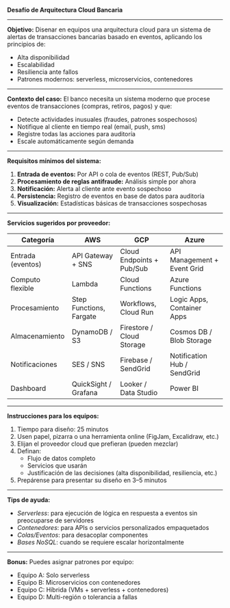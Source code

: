 **Desafío de Arquitectura Cloud Bancaria**

---

**Objetivo:**
Disenar en equipos una arquitectura cloud para un sistema de alertas de transacciones bancarias basado en eventos, aplicando los principios de:
- Alta disponibilidad
- Escalabilidad
- Resiliencia ante fallos
- Patrones modernos: serverless, microservicios, contenedores

---

**Contexto del caso:**
El banco necesita un sistema moderno que procese eventos de transacciones (compras, retiros, pagos) y que:
- Detecte actividades inusuales (fraudes, patrones sospechosos)
- Notifique al cliente en tiempo real (email, push, sms)
- Registre todas las acciones para auditoría
- Escale automáticamente según demanda

---

**Requisitos mínimos del sistema:**
1. **Entrada de eventos:** Por API o cola de eventos (REST, Pub/Sub)
2. **Procesamiento de reglas antifraude:** Análisis simple por ahora
3. **Notificación:** Alerta al cliente ante evento sospechoso
4. **Persistencia:** Registro de eventos en base de datos para auditoría
5. **Visualización:** Estadísticas básicas de transacciones sospechosas

---

**Servicios sugeridos por proveedor:**

| Categoría          | AWS                      | GCP                        | Azure                          |
|--------------------|--------------------------|----------------------------|--------------------------------|
| Entrada (eventos)  | API Gateway + SNS        | Cloud Endpoints + Pub/Sub  | API Management + Event Grid    |
| Computo flexible   | Lambda                   | Cloud Functions            | Azure Functions                |
| Procesamiento      | Step Functions, Fargate  | Workflows, Cloud Run       | Logic Apps, Container Apps     |
| Almacenamiento     | DynamoDB / S3            | Firestore / Cloud Storage  | Cosmos DB / Blob Storage       |
| Notificaciones     | SES / SNS                | Firebase / SendGrid        | Notification Hub / SendGrid    |
| Dashboard          | QuickSight / Grafana     | Looker / Data Studio       | Power BI                       |

---

**Instrucciones para los equipos:**
1. Tiempo para diseño: 25 minutos
2. Usen papel, pizarra o una herramienta online (FigJam, Excalidraw, etc.)
3. Elijan el proveedor cloud que prefieran (pueden mezclar)
4. Definan:
   - Flujo de datos completo
   - Servicios que usarán
   - Justificación de las decisiones (alta disponibilidad, resiliencia, etc.)
5. Prepárense para presentar su diseño en 3–5 minutos

---

**Tips de ayuda:**
- *Serverless*: para ejecución de lógica en respuesta a eventos sin preocuparse de servidores
- *Contenedores*: para APIs o servicios personalizados empaquetados
- *Colas/Eventos*: para desacoplar componentes
- *Bases NoSQL*: cuando se requiere escalar horizontalmente

---

**Bonus:**
Puedes asignar patrones por equipo:
- Equipo A: Solo serverless
- Equipo B: Microservicios con contenedores
- Equipo C: Híbrida (VMs + serverless + contenedores)
- Equipo D: Multi-región o tolerancia a fallas

